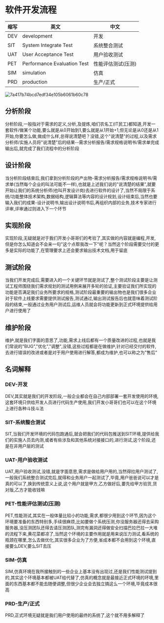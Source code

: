 # 软件开发流程

| 缩写  | 英文  | 中文  |
| --- | --- | --- |
| DEV | development | 开发  |
| SIT | System Integrate Test | 系统整合测试 |
| UAT | User Acceptance Test | 用户验收测试 |
| PET | Performance Evaluation Test | 性能评估测试(压测) |
| SIM | simulation | 仿真  |
| PRD | production | 生产&#47;正式 |

![7a417b74bcd7edf34e105b6061b60c78](https://twoapes.oss-cn-shenzhen.aliyuncs.com/image/7a417b74bcd7edf34e105b6061b60c78.png)

## 分析阶段

分析阶段,一般指对于需求的定义,分析,及提炼,咱们农名工(IT民工)都知道,开发一套软件&#47;做某个功能,要么就是从0开始到1,要么就是从1开始&#43;1,但无论是从0还是从1开始,你要怎么做,做成什么样,总得说清楚吧？没错,这个"说清楚"的过程,以及需求分析师&#47;实施人员将"说清楚"后的结果--需求分析报告&#47;需求规格说明书&#47;需求单完成输出后,就完成了我们流程中的分析阶段

## 设计阶段

当分析阶段结束后,我们拿到分析阶段的产出物-需求分析报告&#47;需求规格说明书&#47;需求单(当然每个企业的叫法可能不一样),也就是上述我们说的"说清楚的结果",就要开始让我们的系统分析师(也叫开发设计岗)去进行软件的设计了,当然不局限于系统&#47;功能整体技术架构,数据结构,逻辑算法等内容的设计规划,设计结束后,当然也要输入我们的成果-设计说明书,输出设计说明书后,再组织内部的业务,技术专家进行评审,评审通过则进入下一个环节

## 实现阶段

实现阶段,无疑就是对于我们开发小哥哥们的考验了,其实做的内容就是编程,开发,但是你怎么知道会不会来一句"这个点帮我改一下"呢？当然这个阶段需要交付的更多是实际的功能了,在管理要求上还会要求输出技术文档,用于留底

## 测试阶段

当我们开发完成后,需要进入的一个关键环节就是测试了,整个测试阶段主要是让测试工程师围绕我们需求规划的测试用例来展开多轮的验证,主要验证我们所实现的功能是否满足我们业务所要求的规格,测试阶段最重要的输出物也是我们很多企业对于软件上线要求需要提供测试报告,测试通过,输出测试报告后也就意味着测试阶段的结束,一般通过业务用户测试后,运维人员就会将功能更新到正式环境提供给用户进行使用了

## 维护阶段

维护,就是我们字面的意思了,功能,需求上线后都有一个质量改进的过程,也就是我们常说的"BUG","优化","调整",没错,这些过程都是在做维护,针对已经交付的软件,去进行错误的改进或者是对于用户使用进行解答,都成为维护,也可以称之为"售后"

## 名词解释

### DEV-开发

DEV,其实就是我们的开发阶段,一般企业都会在自己内部部署一套开发使用的环境,这套环境只供给开发人员进行代码生产使用,我们开发小哥哥们也可以在这个环境上进行各种斗技斗法

### SIT-系统整合测试

SIT,当我们开发环境的代码包跑通后,就会把我们的代码包推送到SIT环境,提供给我们的实施人员去内测,或者有些涉及和其他系统对接接口的,进行测试,这个阶段,还是在非用户层的测试

### UAT-用户验收测试

UAT,用户验收测试,没错,就是字面意思,需求是做给用户用的,当然得拉用户测试了,一般我们系统整合测试完后,就得和业务用户一起测试了,毕竟,用户爸爸说可以才是真的可以了,换到传统意义上说,这个用户就是甲方,乙方做好后,要先给甲方验货,货对版,乙方才能收钱嘛

### PET-性能评估测试(压测)

PET,性能测试,其实在一般体量比较小的功能,需求,都很少用到这个环节,因为这个环境要准备的东西特别多,手续很麻烦,比如要做个系统压测,你没服务器还得去采购服务器,没压测团队还得去请压测团队,测完有漏洞还得做安全扫描巴拉巴拉一大堆的流程下来,黄花菜都凉了,当然这个环境的主要作用就是用来说压力测试,看系统的瓶颈在哪里,怎么去做优化,其实很多企业为了方便,省成本都不会用到这个环境,直接要么DEV,要么SIT去压

### SIM-仿真

SIM,仿真环境在我所接触到的一些企业上基本没有出现过,还是我们性能测试提到的,其实这个环境基本都被UAT给代替了,仿真的概念就是最接近正式环境的环境,里面的东西基本都不能去随便调整,但很少企业会去独立搞这么一个环境,毕竟成本很高

### PRD-生产&#47;正式

PRD,正式环境无疑就是我们用户使用的最终的系统了,这个就不用多解释了
